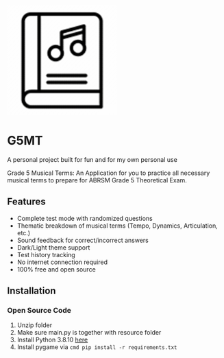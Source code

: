 ![App Screenshot](icon.png) <!-- Add a screenshot later -->

# G5MT
A personal project built for fun and for my own personal use

Grade 5 Musical Terms: An Application for you to practice all necessary musical terms to prepare for ABRSM Grade 5 Theoretical Exam.

## Features
- Complete test mode with randomized questions
- Thematic breakdown of musical terms (Tempo, Dynamics, Articulation, etc.)
- Sound feedback for correct/incorrect answers
- Dark/Light theme support
- Test history tracking
- No internet connection required
- 100% free and open source

## Installation

### Open Source Code
1. Unzip folder
2. Make sure main.py is together with resource folder
3. Install Python 3.8.10 [here](https://www.python.org/downloads/release/python-3810/)
4. Install pygame via `cmd pip install -r requirements.txt`

